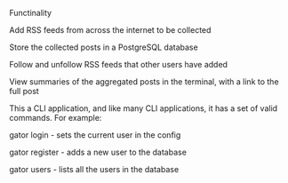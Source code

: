 Functinality

Add RSS feeds from across the internet to be collected

Store the collected posts in a PostgreSQL database

Follow and unfollow RSS feeds that other users have added

View summaries of the aggregated posts in the terminal, with a link to the full post


This a CLI application, and like many CLI applications, it has a set of valid commands. For example:

gator login - sets the current user in the config

gator register - adds a new user to the database

gator users - lists all the users in the database
